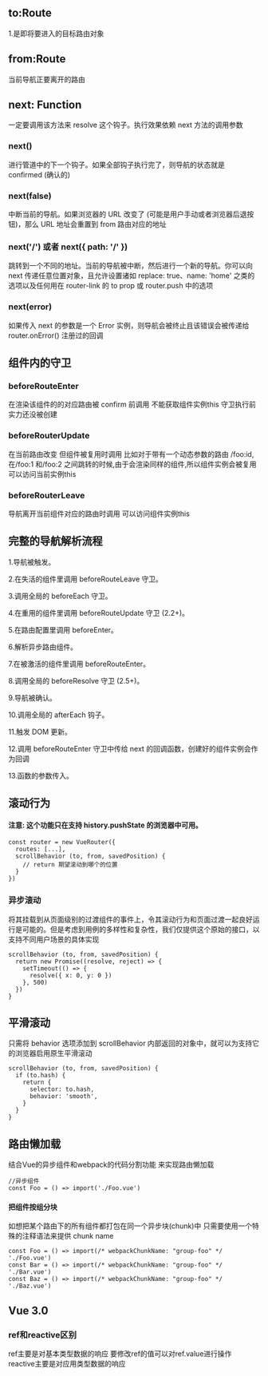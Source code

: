 to:Route
---
1.是即将要进入的目标路由对象

from:Route
---
当前导航正要离开的路由

next: Function
---
一定要调用该方法来 resolve 这个钩子。执行效果依赖 next 方法的调用参数
### next()
进行管道中的下一个钩子。如果全部钩子执行完了，则导航的状态就是 confirmed (确认的)
### next(false)
中断当前的导航。如果浏览器的 URL 改变了 (可能是用户手动或者浏览器后退按钮)，那么 URL 地址会重置到 from 路由对应的地址
### next('/') 或者 next({ path: '/' })
跳转到一个不同的地址。当前的导航被中断，然后进行一个新的导航。你可以向 next 传递任意位置对象，且允许设置诸如 replace: true、name: 'home' 之类的选项以及任何用在 router-link 的 to prop 或 router.push 中的选项
### next(error)
如果传入 next 的参数是一个 Error 实例，则导航会被终止且该错误会被传递给 router.onError() 注册过的回调

组件内的守卫
---
### beforeRouteEnter
在渲染该组件的的对应路由被 confirm 前调用
不能获取组件实例this 守卫执行前实力还没被创建

### beforeRouterUpdate
在当前路由改变 但组件被复用时调用
比如对于带有一个动态参数的路由 /foo:id,在/foo:1 和/foo:2 之间跳转的时候,由于会渲染同样的组件,所以组件实例会被复用
可以访问当前实例this

### beforeRouterLeave
导航离开当前组件对应的路由时调用
可以访问组件实例this

完整的导航解析流程
---
1.导航被触发。

2.在失活的组件里调用 beforeRouteLeave 守卫。

3.调用全局的 beforeEach 守卫。

4.在重用的组件里调用 beforeRouteUpdate 守卫 (2.2+)。

5.在路由配置里调用 beforeEnter。

6.解析异步路由组件。

7.在被激活的组件里调用 beforeRouteEnter。

8.调用全局的 beforeResolve 守卫 (2.5+)。

9.导航被确认。

10.调用全局的 afterEach 钩子。

11.触发 DOM 更新。

12.调用 beforeRouteEnter 守卫中传给 next 的回调函数，创建好的组件实例会作为回调

13.函数的参数传入。

滚动行为
---
#### 注意: 这个功能只在支持 history.pushState 的浏览器中可用。
```
const router = new VueRouter({
  routes: [...],
  scrollBehavior (to, from, savedPosition) {
    // return 期望滚动到哪个的位置
  }
})
```

### 异步滚动
将其挂载到从页面级别的过渡组件的事件上，令其滚动行为和页面过渡一起良好运行是可能的。但是考虑到用例的多样性和复杂性，我们仅提供这个原始的接口，以支持不同用户场景的具体实现
```
scrollBehavior (to, from, savedPosition) {
  return new Promise((resolve, reject) => {
    setTimeout(() => {
      resolve({ x: 0, y: 0 })
    }, 500)
  })
}
```
平滑滚动
---
只需将 behavior 选项添加到 scrollBehavior 内部返回的对象中，就可以为支持它的浏览器启用原生平滑滚动
```
scrollBehavior (to, from, savedPosition) {
  if (to.hash) {
    return {
      selector: to.hash,
      behavior: 'smooth',
    }
  }
}
```
路由懒加载
---
结合Vue的异步组件和webpack的代码分割功能 来实现路由懒加载
```
//异步组件
const Foo = () => import('./Foo.vue')
```

#### 把组件按组分块
如想把某个路由下的所有组件都打包在同一个异步块(chunk)中 只需要使用一个特殊的注释语法来提供 chunk name
```
const Foo = () => import(/* webpackChunkName: "group-foo" */ './Foo.vue')
const Bar = () => import(/* webpackChunkName: "group-foo" */ './Bar.vue')
const Baz = () => import(/* webpackChunkName: "group-foo" */ './Baz.vue')
```
Vue 3.0
---
### ref和reactive区别
ref主要是对基本类型数据的响应 要修改ref的值可以对ref.value进行操作
reactive主要是对应用类型数据的响应
